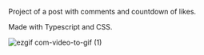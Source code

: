 Project of a post with comments and countdown of likes.

Made with Typescript and CSS.

![ezgif com-video-to-gif (1)](https://user-images.githubusercontent.com/101182223/224041061-6cd826d6-b193-414a-8eb3-41fb48f3dfec.gif)

